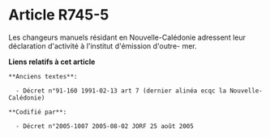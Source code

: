 # Article R745-5

Les changeurs manuels résidant en Nouvelle-Calédonie adressent leur déclaration d'activité à l'institut d'émission d'outre-
mer.

**Liens relatifs à cet article**

	**Anciens textes**:

	  - Décret n°91-160 1991-02-13 art 7 (dernier alinéa ecqc la Nouvelle-Calédonie)

	**Codifié par**:

	  - Décret n°2005-1007 2005-08-02 JORF 25 août 2005
